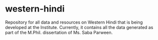 # western-hindi
Repository for all data and resources on Western Hindi that is being developed at the Institute. Currently, it contains all the data generated as part of the M.Phil. dissertation of Ms. Saba Parween.
